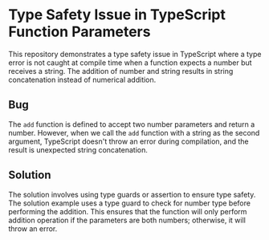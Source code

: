# Type Safety Issue in TypeScript Function Parameters

This repository demonstrates a type safety issue in TypeScript where a type error is not caught at compile time when a function expects a number but receives a string.  The addition of number and string results in string concatenation instead of numerical addition. 

## Bug

The `add` function is defined to accept two number parameters and return a number. However, when we call the `add` function with a string as the second argument, TypeScript doesn't throw an error during compilation, and the result is unexpected string concatenation.

## Solution

The solution involves using type guards or assertion to ensure type safety.   The solution example uses a type guard to check for number type before performing the addition.  This ensures that the function will only perform addition operation if the parameters are both numbers; otherwise, it will throw an error.